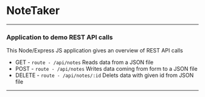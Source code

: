 # NoteTaker
---
### Application to demo REST API calls

This Node/Express JS application gives an overview of REST API calls
- GET - `route - /api/notes` Reads data from a JSON file
- POST - `route - /api/notes`  Writes data coming from form to a JSON file
- DELETE - `route - /api/notes/:id` Delets data with given id from JSON file

---
